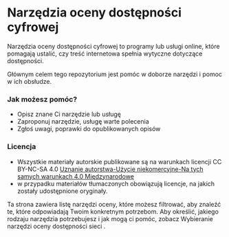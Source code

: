 # Narzędzia oceny dostępności cyfrowej

Narzędzia oceny dostępności cyfrowej to programy lub usługi online, które pomagają ustalić, czy treść internetowa spełnia wytyczne dotyczące dostępności.

Głównym celem tego repozytorium jest pomóc w doborze narzędzi i pomoc w ich obsłudze.


### Jak możesz pomóc?
- Opisz znane Ci narzędzie lub usługę
- Zaproponuj narzędzie, usługę warte polecenia 
- Zgłoś uwagi, poprawki do opublikowanych opisów

### Licencja
- Wszystkie materiały autorskie publikowane są na warunkach licencji CC BY-NC-SA 4.0
[Uznanie autorstwa-Użycie niekomercyjne-Na tych samych warunkach 4.0 Międzynarodowe](https://creativecommons.org/licenses/by-nc-sa/4.0/deed.pl) 
- w przypadku materiałów tłumaczonych obowiązują licencje, na jakich zostały udostępnione oryginały. 

 Ta strona zawiera listę narzędzi oceny, które możesz filtrować, aby znaleźć te, które odpowiadają Twoim konkretnym potrzebom. Aby określić, jakiego rodzaju narzędzia potrzebujesz i jak mogą ci pomóc, zobacz Wybieranie narzędzi oceny dostępności sieci .


